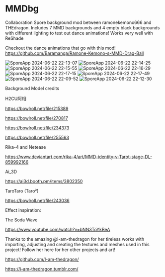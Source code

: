 # MMDbg
Collaboration Spore background mod between ramonekemono666 and THEdragon. Includes 7 MMD backgrounds and 4 empty black backgrounds with different lighting to test out dance animations! Works very well with ReShade

Checkout the dance animations that go with this mod! https://github.com/Baramanga/Ramone-Kemono-s-MMD-Drag-Ball

![SporeApp 2024-06-22 22-13-07](https://github.com/Baramanga/MMDbg/assets/71797097/b483b8e4-485d-4b2b-83b4-fc53a37cee86)
![SporeApp 2024-06-22 22-14-25](https://github.com/Baramanga/MMDbg/assets/71797097/3b20dc38-a47b-47e5-8a9c-8fa48b9d92c0)
![SporeApp 2024-06-22 22-15-55](https://github.com/Baramanga/MMDbg/assets/71797097/3c42c031-60c3-4fff-832b-ea77066a855c)
![SporeApp 2024-06-22 22-16-29](https://github.com/Baramanga/MMDbg/assets/71797097/bf34fb68-8a4b-47a2-b51e-65420aa7f683)
![SporeApp 2024-06-22 22-17-15](https://github.com/Baramanga/MMDbg/assets/71797097/9753d9b8-db09-4a94-8bf9-bd8e4f9c8d2f)
![SporeApp 2024-06-22 22-17-49](https://github.com/Baramanga/MMDbg/assets/71797097/7aacb631-db1d-47f6-95e9-dbdfff83cd55)
![SporeApp 2024-06-22 22-09-52](https://github.com/Baramanga/MMDbg/assets/71797097/39dd8b19-16a0-4ea6-aed5-d6a858101abb)
![SporeApp 2024-06-22 22-12-30](https://github.com/Baramanga/MMDbg/assets/71797097/aaf624a3-1233-4690-a041-81027e0cddd4)


Background Model credits

H2CU阿相

https://bowlroll.net/file/215389

https://bowlroll.net/file/270817

https://bowlroll.net/file/234373

https://bowlroll.net/file/255563

Rika-4 and Netease

https://www.deviantart.com/rika-4/art/MMD-identity-v-Tarot-stage-DL-859992166

Ai_3D

https://ai3d.booth.pm/items/3802350

TaroTaro (Taro²)

https://bowlroll.net/file/243036


Effect inspiration:

The Soda Wave

https://www.youtube.com/watch?v=bNN3ToYkBeA

Thanks to the amazing @i-am-thedragon for her tireless works with importing, adjusting and creating the textures and meshes used in this project! Follow her here for her other projects and art!

https://github.com/I-am-thedragon/

https://i-am-thedragon.tumblr.com/
